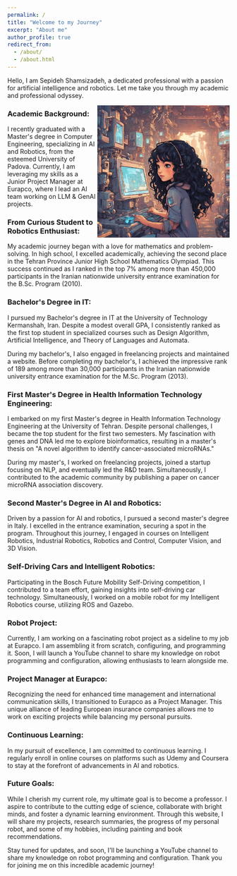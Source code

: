 ```yaml
---
permalink: /
title: "Welcome to my Journey"
excerpt: "About me"
author_profile: true
redirect_from: 
  - /about/
  - /about.html
---
```


Hello, I am Sepideh Shamsizadeh, a dedicated professional with a passion for artificial intelligence and robotics. Let me take you through my academic and professional odyssey.

<img align="right" width="300" height="300" src="/images/rob-sep.png" alt="Tech Image">

### Academic Background:

I recently graduated with a Master's degree in Computer Engineering, specializing in AI and Robotics, from the esteemed University of Padova. Currently, I am leveraging my skills as a Junior Project Manager at Eurapco, where I lead an AI team working on LLM & GenAI projects.

### From Curious Student to Robotics Enthusiast:

My academic journey began with a love for mathematics and problem-solving. In high school, I excelled academically, achieving the second place in the Tehran Province Junior High School Mathematics Olympiad. This success continued as I ranked in the top 7% among more than 450,000 participants in the Iranian nationwide university entrance examination for the B.Sc. Program (2010).

### Bachelor's Degree in IT:

I pursued my Bachelor's degree in IT at the University of Technology Kermanshah, Iran. Despite a modest overall GPA, I consistently ranked as the first top student in specialized courses such as Design Algorithm, Artificial Intelligence, and Theory of Languages and Automata.

During my bachelor's, I also engaged in freelancing projects and maintained a website. Before completing my bachelor's, I achieved the impressive rank of 189 among more than 30,000 participants in the Iranian nationwide university entrance examination for the M.Sc. Program (2013).

### First Master's Degree in Health Information Technology Engineering:

I embarked on my first Master's degree in Health Information Technology Engineering at the University of Tehran. Despite personal challenges, I became the top student for the first two semesters. My fascination with genes and DNA led me to explore bioinformatics, resulting in a master's thesis on "A novel algorithm to identify cancer-associated microRNAs."

During my master's, I worked on freelancing projects, joined a startup focusing on NLP, and eventually led the R&D team. Simultaneously, I contributed to the academic community by publishing a paper on cancer microRNA association discovery.

### Second Master's Degree in AI and Robotics:

Driven by a passion for AI and robotics, I pursued a second master's degree in Italy. I excelled in the entrance examination, securing a spot in the program. Throughout this journey, I engaged in courses on Intelligent Robotics, Industrial Robotics, Robotics and Control, Computer Vision, and 3D Vision.

### Self-Driving Cars and Intelligent Robotics:

Participating in the Bosch Future Mobility Self-Driving competition, I contributed to a team effort, gaining insights into self-driving car technology. Simultaneously, I worked on a mobile robot for my Intelligent Robotics course, utilizing ROS and Gazebo.

### Robot Project:

Currently, I am working on a fascinating robot project as a sideline to my job at Eurapco. I am assembling it from scratch, configuring, and programming it. Soon, I will launch a YouTube channel to share my knowledge on robot programming and configuration, allowing enthusiasts to learn alongside me.

### Project Manager at Eurapco:

Recognizing the need for enhanced time management and international communication skills, I transitioned to Eurapco as a Project Manager. This unique alliance of leading European insurance companies allows me to work on exciting projects while balancing my personal pursuits.

### Continuous Learning:

In my pursuit of excellence, I am committed to continuous learning. I regularly enroll in online courses on platforms such as Udemy and Coursera to stay at the forefront of advancements in AI and robotics.

### Future Goals:

While I cherish my current role, my ultimate goal is to become a professor. I aspire to contribute to the cutting edge of science, collaborate with bright minds, and foster a dynamic learning environment. Through this website, I will share my projects, research summaries, the progress of my personal robot, and some of my hobbies, including painting and book recommendations.

Stay tuned for updates, and soon, I'll be launching a YouTube channel to share my knowledge on robot programming and configuration. Thank you for joining me on this incredible academic journey!


